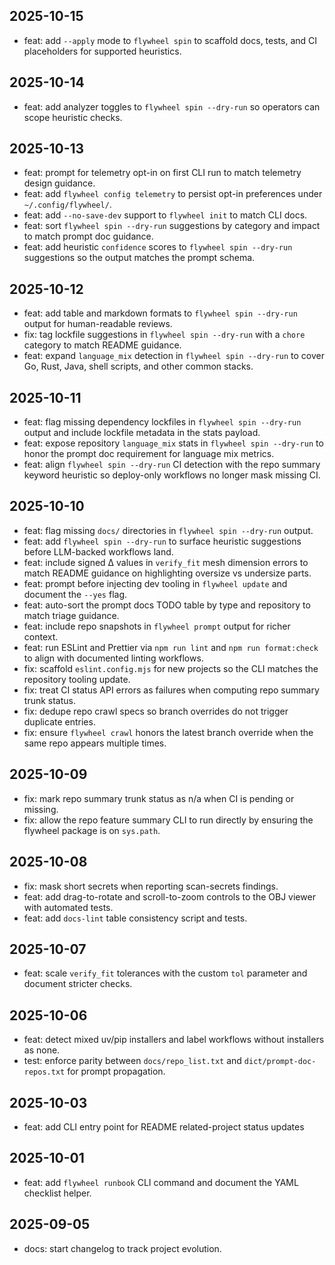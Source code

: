 ## 2025-10-15
- feat: add `--apply` mode to `flywheel spin` to scaffold docs, tests, and CI
  placeholders for supported heuristics.

## 2025-10-14
- feat: add analyzer toggles to `flywheel spin --dry-run` so operators can scope
  heuristic checks.

## 2025-10-13
- feat: prompt for telemetry opt-in on first CLI run to match telemetry design
  guidance.
- feat: add `flywheel config telemetry` to persist opt-in preferences under
  `~/.config/flywheel/`.
- feat: add `--no-save-dev` support to `flywheel init` to match CLI docs.
- feat: sort `flywheel spin --dry-run` suggestions by category and impact to
  match prompt doc guidance.
- feat: add heuristic `confidence` scores to `flywheel spin --dry-run`
  suggestions so the output matches the prompt schema.
## 2025-10-12
- feat: add table and markdown formats to `flywheel spin --dry-run` output for
  human-readable reviews.
- fix: tag lockfile suggestions in `flywheel spin --dry-run` with a `chore`
  category to match README guidance.
- feat: expand `language_mix` detection in `flywheel spin --dry-run` to cover
  Go, Rust, Java, shell scripts, and other common stacks.
## 2025-10-11
- feat: flag missing dependency lockfiles in `flywheel spin --dry-run` output and
  include lockfile metadata in the stats payload.
- feat: expose repository `language_mix` stats in `flywheel spin --dry-run` to
  honor the prompt doc requirement for language mix metrics.
- feat: align `flywheel spin --dry-run` CI detection with the repo summary
  keyword heuristic so deploy-only workflows no longer mask missing CI.
## 2025-10-10
- feat: flag missing `docs/` directories in `flywheel spin --dry-run` output.
- feat: add `flywheel spin --dry-run` to surface heuristic suggestions before
  LLM-backed workflows land.
- feat: include signed Δ values in `verify_fit` mesh dimension errors to match
  README guidance on highlighting oversize vs undersize parts.
- feat: prompt before injecting dev tooling in `flywheel update` and document
  the `--yes` flag.
- feat: auto-sort the prompt docs TODO table by type and repository to match
  triage guidance.
- feat: include repo snapshots in `flywheel prompt` output for richer context.
- feat: run ESLint and Prettier via `npm run lint` and `npm run format:check`
  to align with documented linting workflows.
- fix: scaffold `eslint.config.mjs` for new projects so the CLI matches the
  repository tooling update.
- fix: treat CI status API errors as failures when computing repo summary trunk
  status.
- fix: dedupe repo crawl specs so branch overrides do not trigger duplicate
  entries.
- fix: ensure `flywheel crawl` honors the latest branch override when the same
  repo appears multiple times.
## 2025-10-09
- fix: mark repo summary trunk status as n/a when CI is pending or missing.
- fix: allow the repo feature summary CLI to run directly by ensuring the flywheel package is on
  `sys.path`.

## 2025-10-08
- fix: mask short secrets when reporting scan-secrets findings.
- feat: add drag-to-rotate and scroll-to-zoom controls to the OBJ viewer with
  automated tests.
- feat: add `docs-lint` table consistency script and tests.

## 2025-10-07
- feat: scale `verify_fit` tolerances with the custom `tol` parameter and
  document stricter checks.

## 2025-10-06
- feat: detect mixed uv/pip installers and label workflows without installers as none.
- test: enforce parity between `docs/repo_list.txt` and `dict/prompt-doc-repos.txt` for prompt propagation.

## 2025-10-03
- feat: add CLI entry point for README related-project status updates

## 2025-10-01
- feat: add `flywheel runbook` CLI command and document the YAML checklist helper.

## 2025-09-05
- docs: start changelog to track project evolution.
